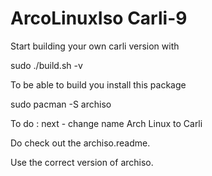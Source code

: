 # ArcoLinuxIso Carli-9

Start building your own carli version with 

sudo ./build.sh -v

To be able to build you install this package

sudo pacman -S archiso

To do : next - change name Arch Linux to Carli

Do check out the archiso.readme.

Use the correct version of archiso.
